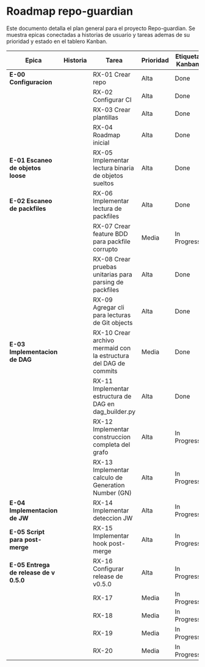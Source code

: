 # Roadmap repo-guardian

Este documento detalla el plan general para el proyecto Repo-guardian. Se muestra epicas conectadas a historias de usuario y tareas ademas de su prioridad y estado en el tablero Kanban.

|   Epica   |   Historia    |   Tarea   |   Prioridad   |   Etiqueta Kanban |   Issue en GitHub |
|-----------|---------------|-----------|---------------|-------------------|-------------------|
| **E-00 Configuracion**|| RX-01 Crear repo | Alta  | Done | https://github.com/axvg/repo-guardian/issues/1 |
|   | | RX-02 Configurar CI | Alta  | Done | https://github.com/axvg/repo-guardian/issues/2 |
|   | | RX-03 Crear plantillas  | Alta  | Done | https://github.com/axvg/repo-guardian/issues/3 |
|   | | RX-04 Roadmap inicial   | Alta  | Done | https://github.com/axvg/repo-guardian/issues/4 |
| **E-01 Escaneo de objetos loose**|| RX-05 Implementar lectura binaria de objetos sueltos | Alta  | Done | https://github.com/axvg/repo-guardian/issues/6 |
| **E-02 Escaneo de packfiles**|| RX-06 Implementar lectura de packfiles | Alta  | Done | https://github.com/axvg/repo-guardian/issues/9 |
|   | | RX-07 Crear feature BDD para packfile corrupto | Media  | In Progress | https://github.com/axvg/repo-guardian/issues/10 |
|   | | RX-08 Crear pruebas unitarias para parsing de packfiles | Alta  | Done | https://github.com/axvg/repo-guardian/issues/11 |
|   | | RX-09 Agregar cli para lecturas de Git objects | Alta | Done | https://github.com/axvg/repo-guardian/issues/14 |
|  **E-03 Implementacion de DAG** | | RX-10 Crear archivo mermaid con la estructura del DAG de commits | Media | Done | https://github.com/axvg/repo-guardian/issues/17 |
|   | | RX-11 Implementar estructura de DAG en dag_builder.py | Alta | Done | https://github.com/axvg/repo-guardian/issues/18 |
|   | | RX-12 Implementar construccion completa del grafo  | Alta | In Progress | https://github.com/axvg/repo-guardian/issues/21 |
|   | | RX-13 Implementar calculo de Generation Number (GN) | Alta | In Progress | https://github.com/axvg/repo-guardian/issues/22 |
| **E-04 Implementacion de JW**  | | RX-14 Implementar deteccion JW | Alta | In Progress | https://github.com/axvg/repo-guardian/issues/25 |
| **E-05 Script para post-merge** | | RX-15 Implementar hook post-merge | Alta | In Progress | https://github.com/axvg/repo-guardian/issues/23 |
| **E-05 Entrega de release de v 0.5.0**  | | RX-16 Configurar release de v0.5.0 | Alta | In Progress | https://github.com/axvg/repo-guardian/issues/24 |
|   | | RX-17 | Media | In Progress | link |
|   | | RX-18 | Media | In Progress | link |
|   | | RX-19 | Media | In Progress | link |
|   | | RX-20 | Media | In Progress | link |